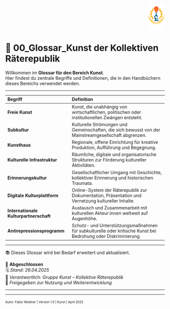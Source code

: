 <p align="right">
  <img src="https://raw.githubusercontent.com/hades-dux/Kollektive-Raeterepublik/main/Meta_und_Systemstruktur/logo_offiziell.png" alt="Logo der Kollektiven Räterepublik" height="80">
</p>

# 📖 00_Glossar_Kunst der Kollektiven Räterepublik

Willkommen im **Glossar für den Bereich Kunst**.  
Hier findest du zentrale Begriffe und Definitionen, die in den Handbüchern dieses Bereichs verwendet werden.

---

| Begriff | Definition |
|:---|:---|
| **Freie Kunst** | Kunst, die unabhängig von wirtschaftlichen, politischen oder institutionellen Zwängen entsteht. |
| **Subkultur** | Kulturelle Strömungen und Gemeinschaften, die sich bewusst von der Mainstreamgesellschaft abgrenzen. |
| **Kunsthaus** | Regionale, offene Einrichtung für kreative Produktion, Aufführung und Begegnung. |
| **Kulturelle Infrastruktur** | Räumliche, digitale und organisatorische Strukturen zur Förderung kultureller Aktivitäten. |
| **Erinnerungskultur** | Gesellschaftlicher Umgang mit Geschichte, kollektiver Erinnerung und historischen Traumata. |
| **Digitale Kulturplattform** | Online-System der Räterepublik zur Dokumentation, Präsentation und Vernetzung kultureller Inhalte. |
| **Internationale Kulturpartnerschaft** | Austausch und Zusammenarbeit mit kulturellen Akteur:innen weltweit auf Augenhöhe. |
| **Antirepressionsprogramm** | Schutz- und Unterstützungsmaßnahmen für subkulturelle oder kritische Kunst bei Bedrohung oder Diskriminierung. |

---

📚 Dieses Glossar wird bei Bedarf erweitert und aktualisiert.

🔢 **Abgeschlossen**  
🗓️ *Stand: 26.04.2025*  
🏩 *Verantwortlich: Gruppe Kunst – Kollektive Räterepublik*  
🔐 *Freigegeben zur Nutzung und Weiterentwicklung*

---
<!--
Autor: Fabio Weidner
Version: 1.0
Sektion: Kunst
Veröffentlichung: April 2025
-->
---

<sub><sup>Autor: Fabio Weidner | Version 1.0 | Kunst | April 2025</sup></sub>
